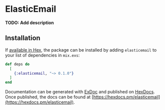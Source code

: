 # ElasticEmail

**TODO: Add description**

## Installation

If [available in Hex](https://hex.pm/docs/publish), the package can be installed
by adding `elasticemail` to your list of dependencies in `mix.exs`:

```elixir
def deps do
  [
    {:elasticemail, "~> 0.1.0"}
  ]
end
```

Documentation can be generated with [ExDoc](https://github.com/elixir-lang/ex_doc)
and published on [HexDocs](https://hexdocs.pm). Once published, the docs can
be found at [https://hexdocs.pm/elasticemail](https://hexdocs.pm/elasticemail).

